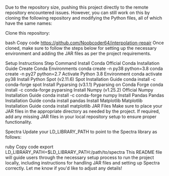 Due to the repository size, pushing this project directly to the remote repository encountered issues. However, you can still work on this by cloning the following repository and modifying the Python files, all of which have the same names:

Clone this repository:

bash
Copy code
https://github.com/Noobcoder64/interpolation-repair
Once cloned, make sure to follow the steps below for setting up the necessary environment and adding the JAR files as per the project requirements.

Setup Instructions
Step	Command
Install Conda	Official Conda Installation Guide
Create Conda Environments	conda create -n py38 python=3.8
conda create -n py27 python=2.7
Activate Python 3.8 Environment	conda activate py38
Install Python Spot (v2.11.6)	Spot Installation Guide
conda install -c conda-forge spot
Install Pyparsing (v3.1.1)	Pyparsing on Conda Forge
conda install -c conda-forge pyparsing
Install Numpy (v1.25.2)	Official Numpy Installation Guide
conda install -c conda-forge numpy
Install Pandas	Pandas Installation Guide
conda install pandas
Install Matplotlib	Matplotlib Installation Guide
conda install matplotlib
JAR Files
Make sure to place your JAR files in the appropriate directory as needed by the project. If required, add any missing JAR files in your local repository setup to ensure proper functionality.

Spectra
Update your LD_LIBRARY_PATH to point to the Spectra library as follows:

ruby
Copy code
export LD_LIBRARY_PATH=$LD_LIBRARY_PATH:/path/to/spectra
This README file will guide users through the necessary setup process to run the project locally, including instructions for handling JAR files and setting up Spectra correctly. Let me know if you'd like to adjust any details!
